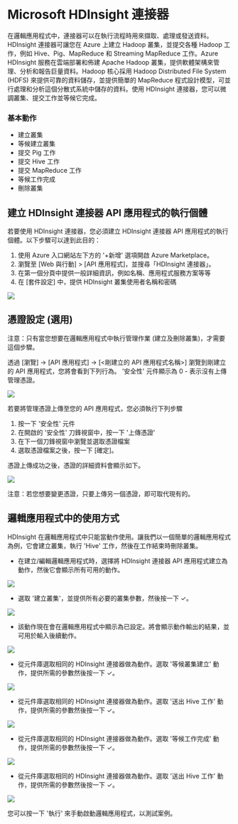 ﻿<properties 
   pageTitle="HDInsight 連接器" 
   description="如何使用 HDInsight 連接器" 
   services="app-service\logic" 
   documentationCenter=".net,nodejs,java" 
   authors="anuragdalmia" 
   manager="dwrede" 
   editor=""/>

<tags
   ms.service="app-service-logic"
   ms.devlang="multiple"
   ms.topic="article"
   ms.tgt_pltfrm="na"
   ms.workload="integration" 
   ms.date="03/20/2015"
   ms.author="sutalasi"/>


# Microsoft HDInsight 連接器 #

在邏輯應用程式中，連接器可以在執行流程時用來擷取、處理或發送資料。HDInsight 連接器可讓您在 Azure 上建立 Hadoop 叢集，並提交各種 Hadoop 工作，例如 Hive、Pig、MapReduce 和 Streaming MapReduce 工作。Azure HDInsight 服務在雲端部署和佈建 Apache Hadoop 叢集，提供軟體架構來管理、分析和報告巨量資料。Hadoop 核心採用 Hadoop Distributed File System (HDFS) 來提供可靠的資料儲存，並提供簡單的 MapReduce 程式設計模型，可並行處理和分析這個分散式系統中儲存的資料。使用 HDInsight 連接器，您可以微調叢集、提交工作並等候它完成。

### 基本動作
		
- 建立叢集
- 等候建立叢集
- 提交 Pig 工作
- 提交 Hive 工作
- 提交 MapReduce 工作
- 等候工作完成
- 刪除叢集


## 建立 HDInsight 連接器 API 應用程式的執行個體 ##

若要使用 HDInsight 連接器，您必須建立 HDInsight 連接器 API 應用程式的執行個體。以下步驟可以達到此目的：

1. 使用 Azure 入口網站左下方的 '+新增' 選項開啟 Azure Marketplace。
2. 瀏覽至 [Web 與行動] > [API 應用程式]，並搜尋「HDInsight 連接器」。
3. 在第一個分頁中提供一般詳細資訊，例如名稱、應用程式服務方案等等
4. 在 [套件設定] 中，提供 HDInsight 叢集使用者名稱和密碼


 ![][1]  

## 憑證設定 (選用) ##

注意：只有當您想要在邏輯應用程式中執行管理作業 (建立及刪除叢集)，才需要這個步驟。

透過 [瀏覽] -> [API 應用程式] -> [<剛建立的 API 應用程式名稱>] 瀏覽到剛建立的 API 應用程式，您將會看到下列行為。 '安全性' 元件顯示為 0 - 表示沒有上傳管理憑證。

![][2] 

若要將管理憑證上傳至您的 API 應用程式，您必須執行下列步驟
1. 按一下 '安全性' 元件
2. 在開啟的 '安全性' 刀鋒視窗中，按一下 '上傳憑證'
3. 在下一個刀鋒視窗中瀏覽並選取憑證檔案
4. 選取憑證檔案之後，按一下 [確定]。

憑證上傳成功之後，憑證的詳細資料會顯示如下。

![][3] 

注意：若您想要變更憑證，只要上傳另一個憑證，即可取代現有的。

## 邏輯應用程式中的使用方式 ##

HDInsight 在邏輯應用程式中只能當動作使用。讓我們以一個簡單的邏輯應用程式為例，它會建立叢集，執行 'Hive' 工作，然後在工作結束時刪除叢集。


- 在建立/編輯邏輯應用程式時，選擇將 HDInsight 連接器 API 應用程式建立為動作，然後它會顯示所有可用的動作。

![][5] 


- 選取 '建立叢集'，並提供所有必要的叢集參數，然後按一下 ✓。

![][6] 



- 該動作現在會在邏輯應用程式中顯示為已設定。將會顯示動作輸出的結果，並可用於輸入後續動作。 

![][7] 



- 從元件庫選取相同的 HDInsight 連接器做為動作。選取 '等候叢集建立' 動作，提供所需的參數然後按一下 ✓。

![][8] 



- 從元件庫選取相同的 HDInsight 連接器做為動作。選取 '送出 Hive 工作' 動作，提供所需的參數然後按一下 ✓。

![][9] 



- 從元件庫選取相同的 HDInsight 連接器做為動作。選取 '等候工作完成' 動作，提供所需的參數然後按一下 ✓。

![][10] 



- 從元件庫選取相同的 HDInsight 連接器做為動作。選取 '送出 Hive 工作' 動作，提供所需的參數然後按一下 ✓。

![][11] 


您可以按一下 '執行' 來手動啟動邏輯應用程式，以測試案例。

<!--Image references-->
[1]: ./media/app-service-logic-connector-hdinsight/Create.jpg
[2]: ./media/app-service-logic-connector-hdinsight/CertNotConfigured.jpg
[3]: ./media/app-service-logic-connector-hdinsight/CertConfigured.jpg
[5]: ./media/app-service-logic-connector-hdinsight/LogicApp1.jpg
[6]: ./media/app-service-logic-connector-hdinsight/LogicApp2.jpg
[7]: ./media/app-service-logic-connector-hdinsight/LogicApp3.jpg
[8]: ./media/app-service-logic-connector-hdinsight/LogicApp4.jpg
[9]: ./media/app-service-logic-connector-hdinsight/LogicApp5.jpg
[10]: ./media/app-service-logic-connector-hdinsight/LogicApp6.jpg
[11]: ./media/app-service-logic-connector-hdinsight/LogicApp7.jpg


<!--HONumber=52-->